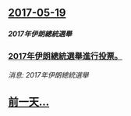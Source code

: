 ## [2017-05-19](/news/2017/05/19/index.md)

##### 2017年伊朗總統選舉
### [2017年伊朗總統選舉進行投票。 ](/news/2017/05/19/2017年伊朗總統選舉進行投票.md)
_消息: 2017年伊朗總統選舉_

## [前一天...](/news/2017/05/18/index.md)

